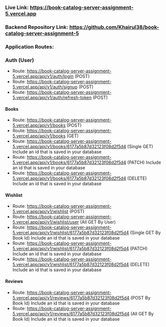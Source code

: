 ### Live Link: https://book-catalog-server-assignment-5.vercel.app

### Backend Repository Link: https://github.com/Khairul38/book-catalog-server-assignment-5

### Application Routes:

### Auth (User)

- Route: https://book-catalog-server-assignment-5.vercel.app/api/v1/auth/login (POST)
- Route: https://book-catalog-server-assignment-5.vercel.app/api/v1/auth/signup (POST)
- Route: https://book-catalog-server-assignment-5.vercel.app/api/v1/auth/refresh-token (POST)

#### Books

- Route: https://book-catalog-server-assignment-5.vercel.app/api/v1/books (POST)
- Route: https://book-catalog-server-assignment-5.vercel.app/api/v1/books (GET)
- Route: https://book-catalog-server-assignment-5.vercel.app/api/v1/books/6177a5b87d32123f08d2f5d4 (Single GET) Include an id that is saved in your database
- Route: https://book-catalog-server-assignment-5.vercel.app/api/v1/books/6177a5b87d32123f08d2f5d4 (PATCH) Include an id that is saved in your database
- Route: https://book-catalog-server-assignment-5.vercel.app/api/v1/books/6177a5b87d32123f08d2f5d4 (DELETE) Include an id that is saved in your database

#### Wishlist

- Route: https://book-catalog-server-assignment-5.vercel.app/api/v1/wishlist (POST)
- Route: https://book-catalog-server-assignment-5.vercel.app/api/v1/wishlist/user (All GET By User)
- Route: https://book-catalog-server-assignment-5.vercel.app/api/v1/wishlist/6177a5b87d32123f08d2f5d4 (Single GET By Book Id) Include an id that is saved in your database
- Route: https://book-catalog-server-assignment-5.vercel.app/api/v1/wishlist/6177a5b87d32123f08d2f5d4 (PATCH) Include an id that is saved in your database
- Route: https://book-catalog-server-assignment-5.vercel.app/api/v1/wishlist/6177a5b87d32123f08d2f5d4 (DELETE) Include an id that is saved in your database

#### Reviews

- Route: https://book-catalog-server-assignment-5.vercel.app/api/v1/reviews/6177a5b87d32123f08d2f5d4 (POST By Book Id) Include an id that is saved in your database
- Route: https://book-catalog-server-assignment-5.vercel.app/api/v1/reviews/6177a5b87d32123f08d2f5d4 (All GET By Book Id) Include an id that is saved in your database
